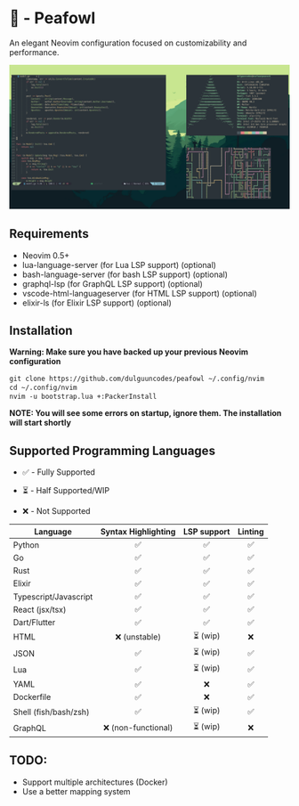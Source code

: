 # 🦚 - Peafowl

An elegant Neovim configuration focused on customizability and performance.

![golang without it's lsp](./screenshots/golang-without-lsp.png)

## Requirements

- Neovim 0.5+
- lua-language-server (for Lua LSP support) (optional)
- bash-language-server (for bash LSP support) (optional)
- graphql-lsp (for GraphQL LSP support) (optional)
- vscode-html-languageserver (for HTML LSP support) (optional)
- elixir-ls (for Elixir LSP support) (optional)

## Installation

**Warning: Make sure you have backed up your previous Neovim configuration**

```
git clone https://github.com/dulguuncodes/peafowl ~/.config/nvim
cd ~/.config/nvim
nvim -u bootstrap.lua +:PackerInstall
```

**NOTE: You will see some errors on startup, ignore them. The installation will
start shortly**

## Supported Programming Languages

- ✅ - Fully Supported

- ⏳ - Half Supported/WIP

- ❌ - Not Supported

|        Language        |     Syntax Highlighting    | LSP support | Linting |
| ---------------------- | :------------------------: | :---------: | :-----: |
| Python                 |      ✅                    | ✅          | ✅      |
| Go                     |      ✅                    | ✅          | ✅      |
| Rust                   |      ✅                    | ✅          | ✅      |
| Elixir                 |      ✅                    | ✅          | ✅      |
| Typescript/Javascript  |      ✅                    | ✅          | ✅      |
| React (jsx/tsx)        |      ✅                    | ✅          | ✅      |
| Dart/Flutter           |      ✅                    | ✅          | ✅      |
| HTML                   |      ❌ (unstable)         | ⏳ (wip)    | ❌      |
| JSON                   |      ✅                    | ⏳ (wip)    | ✅      |
| Lua                    |      ✅                    | ⏳ (wip)    | ✅      |
| YAML                   |      ✅                    | ❌          | ✅      |
| Dockerfile             |      ✅                    | ❌          | ✅      |
| Shell (fish/bash/zsh)  |      ✅                    | ⏳ (wip)    | ✅      |
| GraphQL                |      ❌ (non-functional)   | ⏳ (wip)    | ❌      |

## TODO:

- Support multiple architectures (Docker)
- Use a better mapping system

